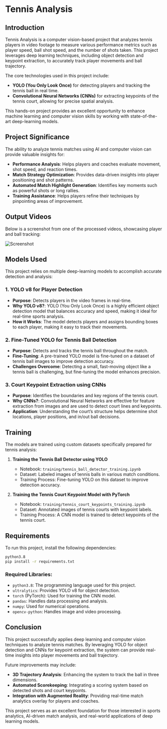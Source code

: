 # Tennis Analysis

## Introduction
Tennis Analysis is a computer vision-based project that analyzes tennis players in video footage to measure various performance metrics such as player speed, ball shot speed, and the number of shots taken. This project leverages deep learning techniques, including object detection and keypoint extraction, to accurately track player movements and ball trajectory.

The core technologies used in this project include:
- **YOLO (You Only Look Once)** for detecting players and tracking the tennis ball in real time.
- **Convolutional Neural Networks (CNNs)** for extracting keypoints of the tennis court, allowing for precise spatial analysis.

This hands-on project provides an excellent opportunity to enhance machine learning and computer vision skills by working with state-of-the-art deep-learning models.

## Project Significance
The ability to analyze tennis matches using AI and computer vision can provide valuable insights for:
- **Performance Analysis**: Helps players and coaches evaluate movement, shot speed, and reaction times.
- **Match Strategy Optimization**: Provides data-driven insights into player positioning and shot patterns.
- **Automated Match Highlight Generation**: Identifies key moments such as powerful shots or long rallies.
- **Training Assistance**: Helps players refine their techniques by pinpointing areas of improvement.

## Output Videos
Below is a screenshot from one of the processed videos, showcasing player and ball tracking:

![Screenshot](runs/detect/predict2/image.png)

## Models Used
This project relies on multiple deep-learning models to accomplish accurate detection and analysis:

### 1. YOLO v8 for Player Detection
- **Purpose**: Detects players in the video frames in real-time.
- **Why YOLO v8?**: YOLO (You Only Look Once) is a highly efficient object detection model that balances accuracy and speed, making it ideal for real-time sports analysis.
- **How it Works**: The model detects players and assigns bounding boxes to each player, making it easy to track their movements.

### 2. Fine-Tuned YOLO for Tennis Ball Detection
- **Purpose**: Detects and tracks the tennis ball throughout the match.
- **Fine-Tuning**: A pre-trained YOLO model is fine-tuned on a dataset of tennis ball images to improve detection accuracy.
- **Challenges Overcome**: Detecting a small, fast-moving object like a tennis ball is challenging, but fine-tuning the model enhances precision.

### 3. Court Keypoint Extraction using CNNs
- **Purpose**: Identifies the boundaries and key regions of the tennis court.
- **Why CNNs?**: Convolutional Neural Networks are effective for feature extraction from images and are used to detect court lines and keypoints.
- **Application**: Understanding the court’s structure helps determine shot locations, player positions, and in/out ball decisions.

## Training
The models are trained using custom datasets specifically prepared for tennis analysis:

1. **Training the Tennis Ball Detector using YOLO**
   - Notebook: `training/tennis_ball_detector_training.ipynb`
   - Dataset: Labeled images of tennis balls in various match conditions.
   - Training Process: Fine-tuning YOLO on this dataset to improve detection accuracy.

2. **Training the Tennis Court Keypoint Model with PyTorch**
   - Notebook: `training/tennis_court_keypoints_training.ipynb`
   - Dataset: Annotated images of tennis courts with keypoint labels.
   - Training Process: A CNN model is trained to detect keypoints of the tennis court.

## Requirements
To run this project, install the following dependencies:

```bash
python3.8
pip install -r requirements.txt
```

### Required Libraries:
- `python3.8`: The programming language used for this project.
- `ultralytics`: Provides YOLO v8 for object detection.
- `torch` (PyTorch): Used for training the CNN model.
- `pandas`: Handles data processing and analysis.
- `numpy`: Used for numerical operations.
- `opencv-python`: Handles image and video processing.

## Conclusion
This project successfully applies deep learning and computer vision techniques to analyze tennis matches. By leveraging YOLO for object detection and CNNs for keypoint extraction, the system can provide real-time insights into player movements and ball trajectory.

Future improvements may include:
- **3D Trajectory Analysis**: Enhancing the system to track the ball in three dimensions.
- **Automated Scorekeeping**: Integrating a scoring system based on detected shots and court keypoints.
- **Integration with Augmented Reality**: Providing real-time match analytics overlay for players and coaches.

This project serves as an excellent foundation for those interested in sports analytics, AI-driven match analysis, and real-world applications of deep learning models.
